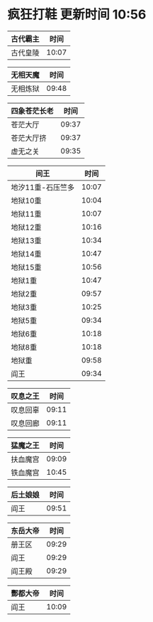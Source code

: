 # 疯狂打鞋 更新时间 10:56

| 古代霸主   | 时间    |
|--------|-------|
| 古代皇陵 | 10:07 |

| 无相天魔   | 时间    |
|--------|-------|
| 无相炼狱 | 09:48 |

| 四象苍茫长老   | 时间    |
|--------|-------|
| 苍茫大厅 | 09:37 |
| 苍茫大厅挤 | 09:37 |
| 虚无之关 | 09:35 |

| 间王   | 时间    |
|--------|-------|
| 地汐11重-石压竺多 | 10:07 |
| 地狱10重 | 10:04 |
| 地狱11重 | 10:07 |
| 地狱12重 | 10:16 |
| 地狱13重 | 10:34 |
| 地狱14重 | 10:47 |
| 地狱15重 | 10:56 |
| 地狱1重 | 10:47 |
| 地狱2重 | 09:57 |
| 地狱3重 | 10:25 |
| 地狱5重 | 09:34 |
| 地狱6重 | 10:18 |
| 地狱8重 | 10:18 |
| 地狱重 | 09:58 |
| 阎王 | 09:34 |

| 叹息之王   | 时间    |
|--------|-------|
| 叹息回辜 | 09:11 |
| 叹息回廊 | 09:11 |

| 猛魔之王   | 时间    |
|--------|-------|
| 扶血魔宫 | 09:09 |
| 铁血魔宫 | 10:45 |

| 后土娘娘   | 时间    |
|--------|-------|
| 阎王 | 09:51 |

| 东岳大帝   | 时间    |
|--------|-------|
| 册王区 | 09:29 |
| 阎王 | 09:29 |
| 阎王殿 | 09:29 |

| 酆都大帝   | 时间    |
|--------|-------|
| 阎王 | 10:09 |